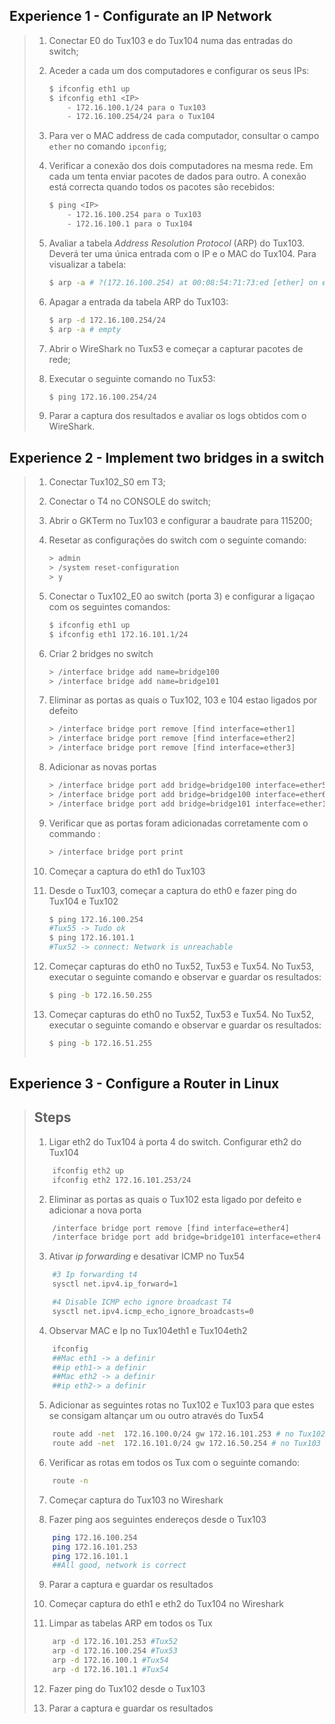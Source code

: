 ## Experience 1 - Configurate an IP Network

> 1. Conectar E0 do Tux103 e do Tux104 numa das entradas do switch;
> 2. Aceder a cada um dos computadores e configurar os seus IPs:
> 
>     ```bash
>     $ ifconfig eth1 up
>     $ ifconfig eth1 <IP>
>         - 172.16.100.1/24 para o Tux103
>         - 172.16.100.254/24 para o Tux104
>     ```
> 
> 3. Para ver o MAC address de cada computador, consultar o campo `ether` no comando `ipconfig`;
> 4. Verificar a conexão dos dois computadores na mesma rede. Em cada um tenta enviar pacotes de dados para outro. A conexão está correcta quando todos os pacotes são recebidos:
> 
>     ```bash
>     $ ping <IP>
>         - 172.16.100.254 para o Tux103
>         - 172.16.100.1 para o Tux104
>     ```
> 
> 5. Avaliar a tabela *Address Resolution Protocol* (ARP) do Tux103. Deverá ter uma única entrada com o IP e o MAC do Tux104. Para visualizar a tabela:
> 
>     ```bash
>     $ arp -a # ?(172.16.100.254) at 00:08:54:71:73:ed [ether] on eth1
>     ```
> 
> 6. Apagar a entrada da tabela ARP do Tux103:
> 
>     ```bash
>     $ arp -d 172.16.100.254/24
>     $ arp -a # empty
>     ```
> 
> 7. Abrir o WireShark no Tux53 e começar a capturar pacotes de rede;
> 8. Executar o seguinte comando no Tux53:
> 
>     ```bash
>     $ ping 172.16.100.254/24
>     ```
> 
> 9. Parar a captura dos resultados e avaliar os logs obtidos com o WireShark.

## Experience 2 - Implement two bridges in a switch

> 1. Conectar Tux102_S0 em T3;
> 2. Conectar o T4 no CONSOLE do switch;
> 3. Abrir o GKTerm no Tux103 e configurar a baudrate para 115200;
> 4. Resetar as configurações do switch com o seguinte comando:
> 
>     ```bash
>     > admin
>     > /system reset-configuration
>     > y
>     ```
> 
> 5. Conectar o Tux102_E0 ao switch (porta 3) e configurar a ligaçao com os seguintes comandos:
> 
>     ```bash
>     $ ifconfig eth1 up
>     $ ifconfig eth1 172.16.101.1/24
>     ```
> 
> 6. Criar 2 bridges no switch
> 
>     ```bash
>     > /interface bridge add name=bridge100
>     > /interface bridge add name=bridge101
>     ```
> 
> 7. Eliminar as portas as quais o Tux102, 103 e 104 estao ligados por defeito
> 
>     ```bash
>     > /interface bridge port remove [find interface=ether1] 
>     > /interface bridge port remove [find interface=ether2] 
>     > /interface bridge port remove [find interface=ether3] 
>     ```
> 
> 8. Adicionar as novas portas
> 
>     ```bash
>     > /interface bridge port add bridge=bridge100 interface=ether5
>     > /interface bridge port add bridge=bridge100 interface=ether6 
>     > /interface bridge port add bridge=bridge101 interface=ether11
>     ```
> 
> 9. Verificar que as portas foram adicionadas corretamente com o commando :
> 
>     ```bash
>     > /interface bridge port print
>     ```
> 
> 10. Começar a captura do eth1 do Tux103
> 
> 11. Desde o Tux103, começar a captura do eth0 e fazer ping do Tux104 e Tux102
>     ```bash
>     $ ping 172.16.100.254
>     #Tux55 -> Tudo ok
>     $ ping 172.16.101.1
>     #Tux52 -> connect: Network is unreachable
>     ``` 
> 
> 12. Começar capturas do eth0 no Tux52, Tux53 e Tux54. No Tux53, executar o seguinte comando e observar e guardar os resultados:
>     ```bash
>     $ ping -b 172.16.50.255
>     ``` 
> 
> 13. Começar capturas do eth0 no Tux52, Tux53 e Tux54. No Tux52, executar o seguinte comando e observar e guardar os resultados:
>     ```bash
>     $ ping -b 172.16.51.255
>  

## Experience 3 - Configure a Router in Linux

>## Steps
>
> 1. Ligar eth2 do Tux104 à porta 4 do switch. Configurar eth2 do Tux104
> ```bash
>     ifconfig eth2 up
>     ifconfig eth2 172.16.101.253/24
> ```
> 
> 2. Eliminar as portas as quais o Tux102 esta ligado por defeito e adicionar a nova porta
> ```bash
>     /interface bridge port remove [find interface=ether4]
>     /interface bridge port add bridge=bridge101 interface=ether4
> ```
> 
> 3. Ativar *ip forwarding* e desativar ICMP no Tux54
> ```bash
>     #3 Ip forwarding t4
>     sysctl net.ipv4.ip_forward=1
> 
>     #4 Disable ICMP echo ignore broadcast T4
>     sysctl net.ipv4.icmp_echo_ignore_broadcasts=0
> ```
>
> 4. Observar MAC e Ip no Tux104eth1 e Tux104eth2
> ```bash
>     ifconfig
>     ##Mac eth1 -> a definir
>     ##ip eth1-> a definir
>     ##Mac eth2 -> a definir
>     ##ip eth2-> a definir
> ```
> 
> 5. Adicionar as seguintes rotas no Tux102 e Tux103 para que estes se consigam altançar um ou outro através do Tux54
> ```bash
>     route add -net  172.16.100.0/24 gw 172.16.101.253 # no Tux102
>     route add -net  172.16.101.0/24 gw 172.16.50.254 # no Tux103
> ```
> 
> 6. Verificar as rotas em todos os Tux com o seguinte comando:
> ```bash
>     route -n
> ```
> 
> 7. Começar captura do Tux103 no Wireshark
> 
> 8. Fazer ping aos seguintes endereços desde o Tux103
> ```bash
>     ping 172.16.100.254
>     ping 172.16.101.253
>     ping 172.16.101.1
>     ##All good, network is correct
> ```
> 
> 9. Parar a captura e guardar os resultados
> 
> 10. Começar captura do eth1 e eth2 do Tux104 no Wireshark
> 
> 11. Limpar as tabelas ARP em todos os Tux
> ```bash
>     arp -d 172.16.101.253 #Tux52
>     arp -d 172.16.100.254 #Tux53
>     arp -d 172.16.100.1 #Tux54
>     arp -d 172.16.101.1 #Tux54
> ```
> 
> 12. Fazer ping do Tux102 desde o Tux103
> 
> 13. Parar a captura e guardar os resultados